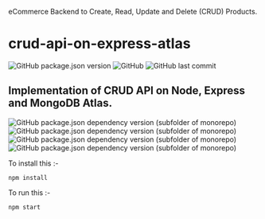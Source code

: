 
eCommerce Backend to Create, Read, Update and Delete (CRUD) Products.
# crud-api-on-express-atlas
![GitHub package.json version](https://img.shields.io/github/package-json/v/dark-N00B/crud-api-on-express-atlas)
![GitHub](https://img.shields.io/github/license/dark-N00B/crud-api-on-express-atlas)
![GitHub last commit](https://img.shields.io/github/last-commit/dark-N00B/crud-api-on-express-atlas)

## Implementation of CRUD API on Node, Express and MongoDB Atlas.
![GitHub package.json dependency version (subfolder of monorepo)](https://img.shields.io/github/package-json/dependency-version/dark-N00B/crud-api-on-express-atlas/nodemon)
![GitHub package.json dependency version (subfolder of monorepo)](https://img.shields.io/github/package-json/dependency-version/dark-N00B/crud-api-on-express-atlas/express)
![GitHub package.json dependency version (subfolder of monorepo)](https://img.shields.io/github/package-json/dependency-version/dark-N00B/crud-api-on-express-atlas/mongoose)
![GitHub package.json dependency version (subfolder of monorepo)](https://img.shields.io/github/package-json/dependency-version/dark-N00B/crud-api-on-express-atlas/dotenv)

To install this :-
```
npm install
```

To run this :-

```
npm start
```
